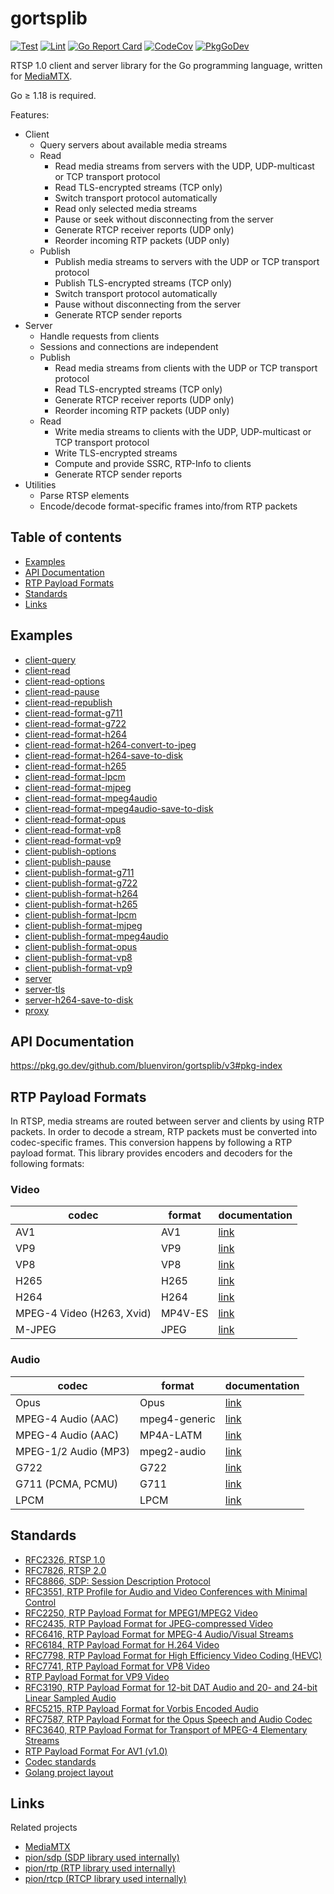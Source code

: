 # gortsplib

[![Test](https://github.com/bluenviron/gortsplib/workflows/test/badge.svg)](https://github.com/bluenviron/gortsplib/actions?query=workflow:test)
[![Lint](https://github.com/bluenviron/gortsplib/workflows/lint/badge.svg)](https://github.com/bluenviron/gortsplib/actions?query=workflow:lint)
[![Go Report Card](https://goreportcard.com/badge/github.com/bluenviron/gortsplib)](https://goreportcard.com/report/github.com/bluenviron/gortsplib)
[![CodeCov](https://codecov.io/gh/bluenviron/gortsplib/branch/main/graph/badge.svg)](https://app.codecov.io/gh/bluenviron/gortsplib/branch/main)
[![PkgGoDev](https://pkg.go.dev/badge/github.com/bluenviron/gortsplib/v3)](https://pkg.go.dev/github.com/bluenviron/gortsplib/v3#pkg-index)

RTSP 1.0 client and server library for the Go programming language, written for [MediaMTX](https://github.com/bluenviron/mediamtx).

Go &ge; 1.18 is required.

Features:

* Client
  * Query servers about available media streams
  * Read
    * Read media streams from servers with the UDP, UDP-multicast or TCP transport protocol
    * Read TLS-encrypted streams (TCP only)
    * Switch transport protocol automatically
    * Read only selected media streams
    * Pause or seek without disconnecting from the server
    * Generate RTCP receiver reports (UDP only)
    * Reorder incoming RTP packets (UDP only)
  * Publish
    * Publish media streams to servers with the UDP or TCP transport protocol
    * Publish TLS-encrypted streams (TCP only)
    * Switch transport protocol automatically
    * Pause without disconnecting from the server
    * Generate RTCP sender reports
* Server
  * Handle requests from clients
  * Sessions and connections are independent
  * Publish
    * Read media streams from clients with the UDP or TCP transport protocol
    * Read TLS-encrypted streams (TCP only)
    * Generate RTCP receiver reports (UDP only)
    * Reorder incoming RTP packets (UDP only)
  * Read
    * Write media streams to clients with the UDP, UDP-multicast or TCP transport protocol
    * Write TLS-encrypted streams
    * Compute and provide SSRC, RTP-Info to clients
    * Generate RTCP sender reports
* Utilities
  * Parse RTSP elements
  * Encode/decode format-specific frames into/from RTP packets

## Table of contents

* [Examples](#examples)
* [API Documentation](#api-documentation)
* [RTP Payload Formats](#rtp-payload-formats)
* [Standards](#standards)
* [Links](#links)

## Examples

* [client-query](examples/client-query/main.go)
* [client-read](examples/client-read/main.go)
* [client-read-options](examples/client-read-options/main.go)
* [client-read-pause](examples/client-read-pause/main.go)
* [client-read-republish](examples/client-read-republish/main.go)
* [client-read-format-g711](examples/client-read-format-g711/main.go)
* [client-read-format-g722](examples/client-read-format-g722/main.go)
* [client-read-format-h264](examples/client-read-format-h264/main.go)
* [client-read-format-h264-convert-to-jpeg](examples/client-read-format-h264-convert-to-jpeg/main.go)
* [client-read-format-h264-save-to-disk](examples/client-read-format-h264-save-to-disk/main.go)
* [client-read-format-h265](examples/client-read-format-h265/main.go)
* [client-read-format-lpcm](examples/client-read-format-lpcm/main.go)
* [client-read-format-mjpeg](examples/client-read-format-mjpeg/main.go)
* [client-read-format-mpeg4audio](examples/client-read-format-mpeg4audio/main.go)
* [client-read-format-mpeg4audio-save-to-disk](examples/client-read-format-mpeg4audio-save-to-disk/main.go)
* [client-read-format-opus](examples/client-read-format-opus/main.go)
* [client-read-format-vp8](examples/client-read-format-vp8/main.go)
* [client-read-format-vp9](examples/client-read-format-vp9/main.go)
* [client-publish-options](examples/client-publish-options/main.go)
* [client-publish-pause](examples/client-publish-pause/main.go)
* [client-publish-format-g711](examples/client-publish-format-g711/main.go)
* [client-publish-format-g722](examples/client-publish-format-g722/main.go)
* [client-publish-format-h264](examples/client-publish-format-h264/main.go)
* [client-publish-format-h265](examples/client-publish-format-h265/main.go)
* [client-publish-format-lpcm](examples/client-publish-format-lpcm/main.go)
* [client-publish-format-mjpeg](examples/client-publish-format-mjpeg/main.go)
* [client-publish-format-mpeg4audio](examples/client-publish-format-mpeg4audio/main.go)
* [client-publish-format-opus](examples/client-publish-format-opus/main.go)
* [client-publish-format-vp8](examples/client-publish-format-vp8/main.go)
* [client-publish-format-vp9](examples/client-publish-format-vp9/main.go)
* [server](examples/server/main.go)
* [server-tls](examples/server-tls/main.go)
* [server-h264-save-to-disk](examples/server-h264-save-to-disk/main.go)
* [proxy](examples/proxy/main.go)

## API Documentation

https://pkg.go.dev/github.com/bluenviron/gortsplib/v3#pkg-index

## RTP Payload Formats

In RTSP, media streams are routed between server and clients by using RTP packets. In order to decode a stream, RTP packets must be converted into codec-specific frames. This conversion happens by following a RTP payload format. This library provides encoders and decoders for the following formats:

### Video

|codec|format|documentation|
|-----|------|-------------|
|AV1|AV1|[link](https://pkg.go.dev/github.com/bluenviron/gortsplib/v3/pkg/formats#AV1)|
|VP9|VP9|[link](https://pkg.go.dev/github.com/bluenviron/gortsplib/v3/pkg/formats#VP9)|
|VP8|VP8|[link](https://pkg.go.dev/github.com/bluenviron/gortsplib/v3/pkg/formats#VP8)|
|H265|H265|[link](https://pkg.go.dev/github.com/bluenviron/gortsplib/v3/pkg/formats#H265)|
|H264|H264|[link](https://pkg.go.dev/github.com/bluenviron/gortsplib/v3/pkg/formats#H264)|
|MPEG-4 Video (H263, Xvid)|MP4V-ES|[link](https://pkg.go.dev/github.com/bluenviron/gortsplib/v3/pkg/formats#MPEG4VideoES)|
|M-JPEG|JPEG|[link](https://pkg.go.dev/github.com/bluenviron/gortsplib/v3/pkg/formats#MJPEG)|

### Audio

|codec|format|documentation|
|-----|------|-------------|
|Opus|Opus|[link](https://pkg.go.dev/github.com/bluenviron/gortsplib/v3/pkg/formats#Opus)|
|MPEG-4 Audio (AAC)|mpeg4-generic|[link](https://pkg.go.dev/github.com/bluenviron/gortsplib/v3/pkg/formats#MPEG4AudioGeneric)|
|MPEG-4 Audio (AAC)|MP4A-LATM|[link](https://pkg.go.dev/github.com/bluenviron/gortsplib/v3/pkg/formats#MPEG4AudioLATM)|
|MPEG-1/2 Audio (MP3)|mpeg2-audio|[link](https://pkg.go.dev/github.com/bluenviron/gortsplib/v3/pkg/formats#MPEG2Audio)|
|G722|G722|[link](https://pkg.go.dev/github.com/bluenviron/gortsplib/v3/pkg/formats#G722)|
|G711 (PCMA, PCMU)|G711|[link](https://pkg.go.dev/github.com/bluenviron/gortsplib/v3/pkg/formats#G711)|
|LPCM|LPCM|[link](https://pkg.go.dev/github.com/bluenviron/gortsplib/v3/pkg/formats#LPCM)|

## Standards

* [RFC2326, RTSP 1.0](https://datatracker.ietf.org/doc/html/rfc2326)
* [RFC7826, RTSP 2.0](https://datatracker.ietf.org/doc/html/rfc7826)
* [RFC8866, SDP: Session Description Protocol](https://datatracker.ietf.org/doc/html/rfc8866)
* [RFC3551, RTP Profile for Audio and Video Conferences with Minimal Control](https://datatracker.ietf.org/doc/html/rfc3551)
* [RFC2250, RTP Payload Format for MPEG1/MPEG2 Video](https://datatracker.ietf.org/doc/html/rfc2250)
* [RFC2435, RTP Payload Format for JPEG-compressed Video](https://datatracker.ietf.org/doc/html/rfc2435)
* [RFC6416, RTP Payload Format for MPEG-4 Audio/Visual Streams](https://datatracker.ietf.org/doc/html/rfc6416)
* [RFC6184, RTP Payload Format for H.264 Video](https://datatracker.ietf.org/doc/html/rfc6184)
* [RFC7798, RTP Payload Format for High Efficiency Video Coding (HEVC)](https://datatracker.ietf.org/doc/html/rfc7798)
* [RFC7741, RTP Payload Format for VP8 Video](https://datatracker.ietf.org/doc/html/rfc7741)
* [RTP Payload Format for VP9 Video](https://datatracker.ietf.org/doc/html/draft-ietf-payload-vp9-16)
* [RFC3190, RTP Payload Format for 12-bit DAT Audio and 20- and 24-bit Linear Sampled Audio](https://datatracker.ietf.org/doc/html/rfc3190)
* [RFC5215, RTP Payload Format for Vorbis Encoded Audio](https://datatracker.ietf.org/doc/html/rfc5215)
* [RFC7587, RTP Payload Format for the Opus Speech and Audio Codec](https://datatracker.ietf.org/doc/html/rfc7587)
* [RFC3640, RTP Payload Format for Transport of MPEG-4 Elementary Streams](https://datatracker.ietf.org/doc/html/rfc3640)
* [RTP Payload Format For AV1 (v1.0)](https://aomediacodec.github.io/av1-rtp-spec/)
* [Codec standards](https://github.com/bluenviron/mediacommon#standards)
* [Golang project layout](https://github.com/golang-standards/project-layout)

## Links

Related projects

* [MediaMTX](https://github.com/bluenviron/mediamtx)
* [pion/sdp (SDP library used internally)](https://github.com/pion/sdp)
* [pion/rtp (RTP library used internally)](https://github.com/pion/rtp)
* [pion/rtcp (RTCP library used internally)](https://github.com/pion/rtcp)
